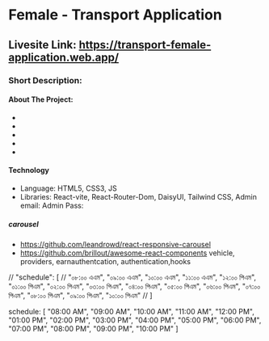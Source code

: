 # Female - Transport Application

## Livesite Link: https://transport-female-application.web.app/

### Short Description:

#### About The Project:

-
-

-
-
-

#### Technology

- Language: HTML5, CSS3, JS
- Libraries: React-vite, React-Router-Dom, DaisyUI, Tailwind CSS,
  Admin email:
  Admin Pass:

##### carousel

- https://github.com/leandrowd/react-responsive-carousel
- https://github.com/brillout/awesome-react-components
   <!-- "react-tabs": "^6.0.1", -->
    <!-- "recharts": "^2.10.1", -->
    <!-- const Review = ({ item }) => {
        const { id, name, img, review, star, } = item; -->
  <!-- // const primeCars = data.filter(item => item.catagory === 'prime'); -->
  <!-- // setCarItems(primeCars); -->
  vehicle, providers, earnauthentcation, authentication,hooks

// "schedule": [
// "০৮:০০ এএম", "০৯:০০ এএম", "১০:০০ এএম", "১১:০০ এএম", "১২:০০ পিএম", "০১:০০ পিএম", "০২:০০ পিএম", "০৩:০০ পিএম", "০৪:০০ পিএম", "০৫:০০ পিএম", "০৬:০০ পিএম", "০৭:০০ পিএম", "০৮:০০ পিএম", "০৯:০০ পিএম", "১০:০০ পিএম"
// ]

schedule: [
            "08:00 AM", "09:00 AM", "10:00 AM", "11:00 AM", "12:00 PM", "01:00 PM", "02:00 PM", "03:00 PM", "04:00 PM", "05:00 PM", "06:00 PM", "07:00 PM", "08:00 PM", "09:00 PM", "10:00 PM"
        ]



    